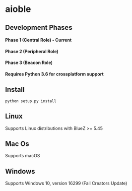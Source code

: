 # aioble

## Development Phases
#### Phase 1 (Central Role) - Current
#### Phase 2 (Peripheral Role)
#### Phase 3 (Beacon Role)  


#### Requires Python 3.6 for crossplatform support

## Install
```
python setup.py install
```

## Linux  
Supports Linux distributions with BlueZ >= 5.45
## Mac Os  
Supports macOS
## Windows  
Supports Windows 10, version 16299 (Fall Creators Update)